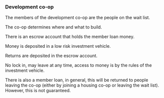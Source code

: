 ### Development co-op

The members of the development co-op are the people on the wait list.

The co-op determines where and what to build.

There is an escrow account that holds the member loan money.

Money is deposited in a low risk investment vehicle.

Returns are deposited in the escrow account.

No lock in, may leave at any time, access to money is by the rules of the investment vehicle.

There is also a member loan, in general, this will be returned to people leaving the co-op (either by joining a housing co-op or leaving the wait list).  However, this is not guaranteed.

